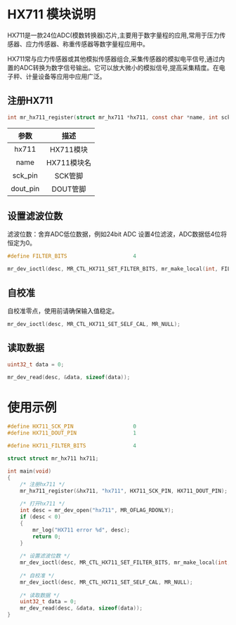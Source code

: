 # HX711 模块说明

HX711是一款24位ADC(模数转换器)芯片,主要用于数字量程的应用,常用于压力传感器、应力传感器、称重传感器等数字量程应用中。

HX711常与应力传感器或其他模拟传感器组合,采集传感器的模拟电平信号,通过内置的ADC转换为数字信号输出。它可以放大微小的模拟信号,提高采集精度。在电子秤、计量设备等应用中应用广泛。

## 注册HX711

```c
int mr_hx711_register(struct mr_hx711 *hx711, const char *name, int sck_pin, int dout_pin);
```

|    参数    |    描述    |
|:--------:|:--------:|
|  hx711   | HX711模块  |
|   name   | HX711模块名 |
| sck_pin  |  SCK管脚   |   
| dout_pin |  DOUT管脚  |

## 设置滤波位数

滤波位数：舍弃ADC低位数据，例如24bit ADC 设置4位滤波，ADC数据低4位将恒定为0。

```c
#define FILTER_BITS                     4

mr_dev_ioctl(desc, MR_CTL_HX711_SET_FILTER_BITS, mr_make_local(int, FILTER_BITS));
```

## 自校准

自校准零点，使用前请确保输入值稳定。

```c
mr_dev_ioctl(desc, MR_CTL_HX711_SET_SELF_CAL, MR_NULL);
```

## 读取数据

```c
uint32_t data = 0;

mr_dev_read(desc, &data, sizeof(data));
```

# 使用示例

```c
#define HX711_SCK_PIN                   0
#define HX711_DOUT_PIN                  1

#define HX711_FILTER_BITS               4

struct struct mr_hx711 hx711;

int main(void)
{
    /* 注册hx711 */
    mr_hx711_register(&hx711, "hx711", HX711_SCK_PIN, HX711_DOUT_PIN);
    
    /* 打开hx711 */
    int desc = mr_dev_open("hx711", MR_OFLAG_RDONLY);
    if (desc < 0)
    {
        mr_log("HX711 error %d", desc);
        return 0;
    }
    
    /* 设置滤波位数 */
    mr_dev_ioctl(desc, MR_CTL_HX711_SET_FILTER_BITS, mr_make_local(int, HX711_FILTER_BITS));
    
    /* 自校准 */
    mr_dev_ioctl(desc, MR_CTL_HX711_SET_SELF_CAL, MR_NULL);
    
    /* 读取数据 */
    uint32_t data = 0;
    mr_dev_read(desc, &data, sizeof(data));
}
```







